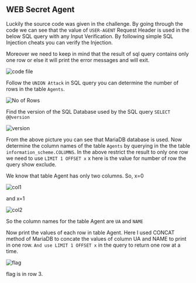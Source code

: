 ## WEB Secret Agent

Luckily the source code was given in the challenge. By going through the code we can see that the value of `USER-AGENT` Request Header is used in the below SQL query with any Input Verification. By following simple SQL Injection cheats you can verify the Injection.

Moreover we need to keep in mind that the result of sql query contains only one row or else it will print the error messages and will exit.

![code file](https://i.imgur.com/fupTLMs?1)

Follow the `UNION Attack` in SQL query you can determine the number of rows in the table `Agents`.

![No of Rows](https://i.imgur.com/HEga6WE.png?1)

Find the version of the SQL Database used by the SQL query `SELECT @@version` 

![version](https://i.imgur.com/9AFuw65.png?1)

From the above picture you can see that MariaDB database is used. Now determine the column names of the table `Agents` by querying in the the table `information_scheme.COLUMNS`. In the above restrict the result to only one row we need to use `LIMIT 1 OFFSET x` x here is the value for number of row the query show exclude.

We know that table Agent has only two columns. So,
x=0 

![col1](https://i.imgur.com/WaejKRF?1)

and x=1

![col2](https://i.imgur.com/oc6a9lt?1)

So the column names for the table Agent are `UA` and `NAME`

Now print the values of each row in table Agent. Here I used CONCAT method of MariaDB to concate the values of column UA and NAME to print in one row. `And use LIMIT 1 OFFSET x` in the query to return one row at a time.

![flag](https://i.imgur.com/BtJBPor?1)

flag is in row 3.
